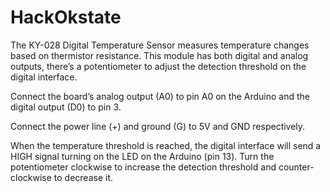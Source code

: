 # HackOkstate
The KY-028 Digital Temperature Sensor measures temperature changes based on thermistor resistance. This module has both digital and analog outputs, there’s a potentiometer to adjust the detection threshold on the digital interface.


Connect the board’s analog output (A0) to pin A0 on the Arduino and the digital output (D0) to pin 3.

Connect the power line (+) and ground (G) to 5V and GND respectively.

When the temperature threshold is reached, the digital interface will send a HIGH signal turning on the LED on the Arduino (pin 13). Turn the potentiometer clockwise to increase the detection threshold and counter-clockwise to decrease it.
